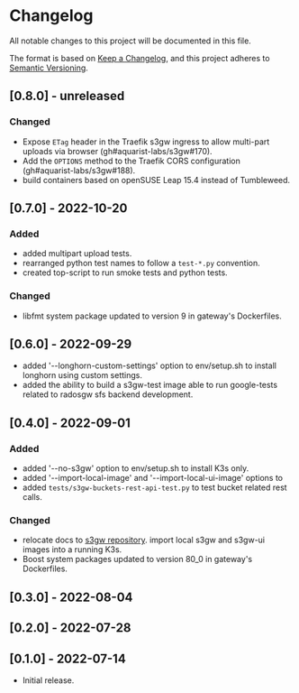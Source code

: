 # Changelog

All notable changes to this project will be documented in this file.

The format is based on [Keep a Changelog](https://keepachangelog.com/en/1.0.0/),
and this project adheres to [Semantic Versioning](https://semver.org/spec/v2.0.0.html).

## [0.8.0] - unreleased

### Changed

- Expose `ETag` header in the Traefik s3gw ingress to allow multi-part
  uploads via browser (gh#aquarist-labs/s3gw#170).
- Add the `OPTIONS` method to the Traefik CORS configuration (gh#aquarist-labs/s3gw#188).
- build containers based on openSUSE Leap 15.4 instead of Tumbleweed.

## [0.7.0] - 2022-10-20

### Added

- added multipart upload tests.
- rearranged python test names to follow a `test-*.py` convention.
- created top-script to run smoke tests and python tests.

### Changed

- libfmt system package updated to version 9 in gateway's Dockerfiles.

## [0.6.0] - 2022-09-29

- added '--longhorn-custom-settings' option to env/setup.sh to install longhorn
  using custom settings.
- added the ability to build a s3gw-test image able to run google-tests related to
  radosgw sfs backend development.

## [0.4.0] - 2022-09-01

### Added

- added '--no-s3gw' option to env/setup.sh to install K3s only.
- added '--import-local-image' and '--import-local-ui-image' options to
- added `tests/s3gw-buckets-rest-api-test.py` to test bucket related rest calls.

### Changed

- relocate docs to [s3gw repository](https://github.com/aquarist-labs/s3gw/docs).
  import local s3gw and s3gw-ui images into a running K3s.
- Boost system packages updated to version 80_0 in gateway's Dockerfiles.

## [0.3.0] - 2022-08-04

## [0.2.0] - 2022-07-28

## [0.1.0] - 2022-07-14

- Initial release.
